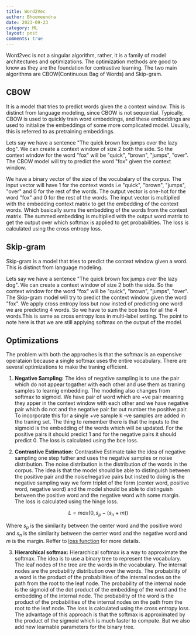 ```yaml
---
title: Word2Vec
author: Bhoomeendra
date: 2023-09-23
category: ML
layout: post
comments: true
---
```


Word2vec is not a singular algorithm, rather, it is a family of model architectures and optimizations. The optimization methods are good to know as they are the foundation for contrastive learning. The two main algorithms are CBOW(Continuous Bag of Words) and Skip-gram.

## CBOW
It is a model that tries to predict words given the a context window. This is distinct from language modeling, since CBOW is not sequential. Typically, CBOW is used to quickly train word embeddings, and these embeddings are used to initialize the embeddings of some more complicated model. Usually, this is referred to as pretraining embeddings.

Lets say we have a sentence "The quick brown fox jumps over the lazy dog". We can create a context window of size 2 both the side. So the context window for the word "fox" will be "quick", "brown", "jumps", "over". The CBOW model will try to predict the word "fox" given the context window.

We have a binary vector of the size of the vocubalary of the corpus. The input vector will have 1 for the context words i.e "quick", "brown", "jumps", "over" and 0 for the rest of the words. The output vector is one-hot for the word "fox" and 0 for the rest of the words. The input vector is multiplied with the embedding context matrix to get the embedding of the context words. Which basically sums the embedding of the words from the context matrix. The summed embedding is multiplied with the output word matrix to get the output over which softmax is applied to get probabilities. The loss is calculated using the cross entropy loss.

## Skip-gram

Skip-gram is a model that tries to predict the context window given a word. This is distinct from language modeling. 

Lets say we have a sentence "The quick brown fox jumps over the lazy dog". We can create a context window of size 2 both the side. So the context window for the word "fox" will be "quick", "brown", "jumps", "over". The Skip-gram model will try to predict the context window given the word "fox". We apply cross entropy loss but now insted of predicting one word we are predicting 4 words. So we have to sum the bce loss for all the 4 words.This is same as cross entropy loss in multi-label setting. The point to note here is that we are still applying softmax on the output of the model.

## Optimizations

The problem with both the approches is that the softmax is an expensive operataion because a single softmax uses the entire vocabulary. There are several optimizations to make the traning efficient.

1. __Negative Sampling:__ The idea of negative sampling is to use the pair which do not appear togather with each other and use them as traning samples to learnig embedding. The modeling also changes from softmax to sigmoid. We have pair of word which are +ve pair meaning they apper in the context window with each other and we have negative pair which do not and the negative pair far out number the positive pair. To incorporate this for a single +ve sample k -ve samples are added in the traning set. The thing to remember there is that the inputs to the sigmoid is the embedding of the words which will be updated. For the positive pairs it should predict 1 and for the negative pairs it should predict 0. The loss is calculated using the bce loss.

2. __Contrastive Estimation:__ Contrastive Estimate take the idea of negative sampling one step futher and uses the negative samples or noise distribution. The noise distribution is the distribution of the words in the corpus. The idea is that the model should be able to distinguish between the positive pair and the noise/negative pairs but insted to doing is the negative sampling way we form triplet of the form (center word, positive word, negative word) and the model should be able to distinguish between the positive word and the negative word with some margin. The loss is calculated using the hinge loss.

$$ L = max(0,s_p -(s_n + m))$$

Where $s_p$ is the similarity between the center word and the positive word and $s_n$ is the similarity between the center word and the negative word and $m$ is the margin. Reffer to [loss function](/ML/ml/2023-09-21-Loss.html) for more details.

3. __Hierarchical softmax:__ Hierarchical softmax is a way to approximate the softmax. The idea is to use a binary tree to represent the vocabulary. The leaf nodes of the tree are the words in the vocabulary. The internal nodes are the probability distribution over the words. The probability of a word is the product of the probabilities of the internal nodes on the path from the root to the leaf node. The probability of the internal node is the sigmoid of the dot product of the embedding of the word and the embedding of the internal node. The probability of the word is the product of the probabilities of the internal nodes on the path from the root to the leaf node. The loss is calculated using the cross entropy loss. The advantage of this approach is that the softmax is approximated by the product of the sigmoid which is much faster to compute. But we also add new learnable parameters for the binary tree.
